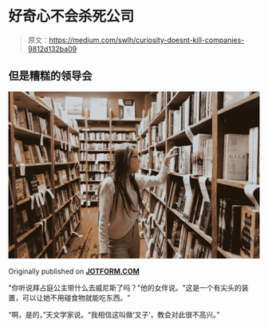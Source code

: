 # 好奇心不会杀死公司

> 原文：<https://medium.com/swlh/curiosity-doesnt-kill-companies-9812d132ba09>

## 但是糟糕的领导会

![](img/5f81d13449c9cf2b2774c3719363fd0c.png)

Originally published on [**JOTFORM.COM**](http://jotform.com)

"你听说拜占庭公主带什么去威尼斯了吗？"他的女伴说。"这是一个有尖头的装置，可以让她不用碰食物就能吃东西。"

“啊，是的，”天文学家说。“我相信这叫做‘叉子’，教会对此很不高兴。”